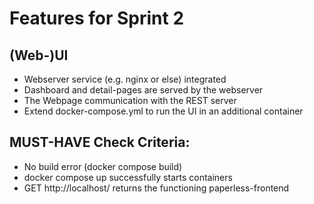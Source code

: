 # Features for Sprint 2
## (Web-)UI

- Webserver service (e.g. nginx or else) integrated
- Dashboard and detail-pages are served by the webserver
- The Webpage communication with the REST server
- Extend docker-compose.yml to run the UI in an additional container

## MUST-HAVE Check Criteria:

- No build error (docker compose build)
- docker compose up successfully starts containers
- GET http://localhost/ returns the functioning paperless-frontend